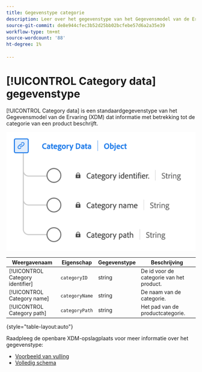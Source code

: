 ```yaml
---
title: Gegevenstype categorie
description: Leer over het gegevenstype van het Gegevensmodel van de Ervaring van de Categorie (XDM).
source-git-commit: de8e944cfec3b52d25bb02bcfebe57d6a2a35e39
workflow-type: tm+mt
source-wordcount: '88'
ht-degree: 1%

---
```


# [!UICONTROL Category data] gegevenstype

[!UICONTROL Category data] is een standaardgegevenstype van het Gegevensmodel van de Ervaring (XDM) dat informatie met betrekking tot de categorie van een product beschrijft.

![Een diagram van het gegevenstype Categorie.](../images/data-types/category-data.png)

| Weergavenaam | Eigenschap | Gegevenstype | Beschrijving |
|-----------------|--------------------|-----------|------------------------------------------|
| [!UICONTROL Category identifier] | `categoryID` | string | De id voor de categorie van het product. |
| [!UICONTROL Category name] | `categoryName` | string | De naam van de categorie. |
| [!UICONTROL Category path] | `categoryPath` | string | Het pad van de productcategorie. |

{style="table-layout:auto"}

Raadpleeg de openbare XDM-opslagplaats voor meer informatie over het gegevenstype:

* [Voorbeeld van vulling](https://github.com/adobe/xdm/blob/master/components/datatypes/categorydata.example.1.json)
* [Volledig schema](https://github.com/adobe/xdm/blob/master/components/datatypes/categorydata.schema.json)
